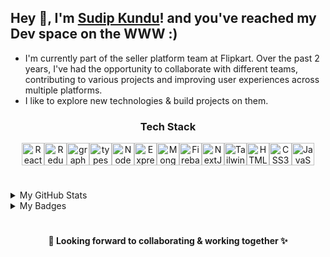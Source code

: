 ## Hey 👋, I'm [Sudip Kundu](https://www.sudipkundu.com/)! and you've reached my Dev space on the WWW :)

- I'm currently part of the seller platform team at Flipkart. Over the past 2 years, I've had the opportunity to collaborate with different teams, contributing to various projects and improving user experiences across multiple platforms.
- I like to explore new technologies & build projects on them.

<div align="center">

### Tech Stack

</div>

<div align="center" style="display: flex; justify-content:center; align-items:center">
  <img src="https://raw.githubusercontent.com/danielcranney/readme-generator/main/public/icons/skills/react-colored.svg" width="36" height="36" alt="React" />
  <img src="https://raw.githubusercontent.com/danielcranney/readme-generator/main/public/icons/skills/redux-colored.svg" width="36" height="36" alt="Redux" />
  <img src="https://raw.githubusercontent.com/danielcranney/readme-generator/main/public/icons/skills/graphql-colored.svg" width="36" height="36" alt="graphql" />
  <img src="https://raw.githubusercontent.com/danielcranney/readme-generator/main/public/icons/skills/typescript-colored.svg" width="36" height="36" alt="typescript" />
  <img src="https://raw.githubusercontent.com/danielcranney/readme-generator/main/public/icons/skills/nodejs-colored.svg" width="36" height="36" alt="NodeJS" />
  <img src="https://raw.githubusercontent.com/danielcranney/readme-generator/main/public/icons/skills/express.svg" width="36" height="36" alt="ExpressJS" />
  <img src="https://raw.githubusercontent.com/danielcranney/readme-generator/main/public/icons/skills/mongodb-colored.svg" width="36" height="36" alt="MongoDB" />
  <img src="https://raw.githubusercontent.com/danielcranney/readme-generator/main/public/icons/skills/firebase-colored.svg" width="36" height="36" alt="Firebase" />
  <img src="https://raw.githubusercontent.com/danielcranney/readme-generator/main/public/icons/skills/nextjs.svg" width="36" height="36" alt="NextJs" />
  <img src="https://raw.githubusercontent.com/danielcranney/readme-generator/main/public/icons/skills/tailwindcss-colored.svg" width="36" height="36" alt="TailwindCSS" />
  <img src="https://raw.githubusercontent.com/danielcranney/readme-generator/main/public/icons/skills/html5-colored.svg" width="36" height="36" alt="HTML5" />
  <img src="https://raw.githubusercontent.com/danielcranney/readme-generator/main/public/icons/skills/css3-colored.svg" width="36" height="36" alt="CSS3" />
  <img src="https://raw.githubusercontent.com/danielcranney/readme-generator/main/public/icons/skills/javascript-colored.svg" width="36" height="36" alt="JavaScript" />
</div>

#

<details>
  <summary>My GitHub Stats</summary>
  <a href="http://www.github.com/sudipkundu999">
    <img 
      src="https://github-readme-stats.vercel.app/api?username=sudipkundu999&show_icons=true&hide=&count_private=true&title_color=0891b2&text_color=ffffff&icon_color=0891b2&bg_color=1c1917&hide_border=true&show_icons=true"
      alt="sudipkundu999's GitHub stats" 
      />
  </a>

</details>

<details>
  <summary>My Badges</summary>
  <a href="https://holopin.me/sudipkundu999" target="_blank">
    <img 
      src="https://holopin.me/sudipkundu999" 
      alt="An image of @sudipkundu999's Holopin badges, which is a link to view their full Holopin profile"
      loading="lazy"
      />
  </a>
</details>

<div align="center">

#

#### 🧠 Looking forward to collaborating & working together ✨

</div>
